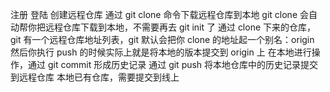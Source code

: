 注册
登陆
创建远程仓库
通过 git clone 命令下载远程仓库到本地
git clone 会自动帮你把远程仓库下载到本地，不需要再去 git init 了
通过 clone 下来的仓库，git 有一个远程仓库地址列表，git 默认会把你 clone 的地址起一个别名：origin
然后你执行 push 的时候实际上就是将本地的版本提交到 origin 上
在本地进行操作，通过 git commit 形成历史记录
通过 git push 将本地仓库中的历史记录提交到远程仓库
本地已有仓库，需要提交到线上